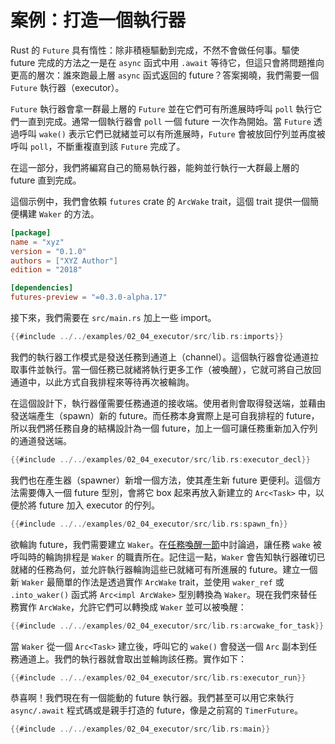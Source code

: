 # 案例：打造一個執行器

Rust 的 `Future` 具有惰性：除非積極驅動到完成，不然不會做任何事。驅使 future 完成的方法之一是在 `async` 函式中用 `.await` 等待它，但這只會將問題推向更高的層次：誰來跑最上層 `async` 函式返回的 future？答案揭曉，我們需要一個 `Future` 執行器（executor）。

`Future` 執行器會拿一群最上層的 `Future` 並在它們可有所進展時呼叫 `poll` 執行它們一直到完成。通常一個執行器會 `poll` 一個 future 一次作為開始。當 `Future` 透過呼叫 `wake()` 表示它們已就緒並可以有所進展時，`Future` 會被放回佇列並再度被呼叫 `poll`，不斷重複直到該 `Future` 完成了。

在這一部分，我們將編寫自己的簡易執行器，能夠並行執行一大群最上層的 future 直到完成。

這個示例中，我們會依賴 `futures` crate 的 `ArcWake` trait，這個 trait 提供一個簡便構建 `Waker` 的方法。

```toml
[package]
name = "xyz"
version = "0.1.0"
authors = ["XYZ Author"]
edition = "2018"

[dependencies]
futures-preview = "=0.3.0-alpha.17"
```

接下來，我們需要在 `src/main.rs` 加上一些 import。

```rust
{{#include ../../examples/02_04_executor/src/lib.rs:imports}}
```

我們的執行器工作模式是發送任務到通道上（channel）。這個執行器會從通道拉取事件並執行。當一個任務已就緒將執行更多工作（被喚醒），它就可將自己放回通道中，以此方式自我排程來等待再次被輪詢。

在這個設計下，執行器僅需要任務通道的接收端。使用者則會取得發送端，並藉由發送端產生（spawn）新的 future。而任務本身實際上是可自我排程的 future，所以我們將任務自身的結構設計為一個 future，加上一個可讓任務重新加入佇列的通道發送端。

```rust
{{#include ../../examples/02_04_executor/src/lib.rs:executor_decl}}
```

我們也在產生器（spawner）新增一個方法，使其產生新 future 更便利。這個方法需要傳入一個 future 型別，會將它 box 起來再放入新建立的 `Arc<Task>` 中，以便於將 future 加入 executor 的佇列。

```rust
{{#include ../../examples/02_04_executor/src/lib.rs:spawn_fn}}
```

欲輪詢 future，我們需要建立 `Waker`。在[任務喚醒一節][task wakeups section]中討論過，讓任務 `wake` 被呼叫時的輪詢排程是 `Waker` 的職責所在。記住這一點，`Waker` 會告知執行器確切已就緒的任務為何，並允許執行器輪詢這些已就緒可有所進展的 future。建立一個新 `Waker` 最簡單的作法是透過實作 `ArcWake` trait，並使用 `waker_ref` 或 `.into_waker()` 函式將 `Arc<impl ArcWake>` 型別轉換為 `Waker`。現在我們來替任務實作 `ArcWake`，允許它們可以轉換成 `Waker` 並可以被喚醒：

```rust
{{#include ../../examples/02_04_executor/src/lib.rs:arcwake_for_task}}
```

當 `Waker` 從一個 `Arc<Task>` 建立後，呼叫它的 `wake()` 會發送一個 `Arc` 副本到任務通道上。我們的執行器就會取出並輪詢該任務。實作如下：

```rust
{{#include ../../examples/02_04_executor/src/lib.rs:executor_run}}
```

恭喜啊！我們現在有一個能動的 future 執行器。我們甚至可以用它來執行
`async/.await` 程式碼或是親手打造的 future，像是之前寫的 `TimerFuture`。

```rust
{{#include ../../examples/02_04_executor/src/lib.rs:main}}
```

[task wakeups section]: ./03_wakeups.md
